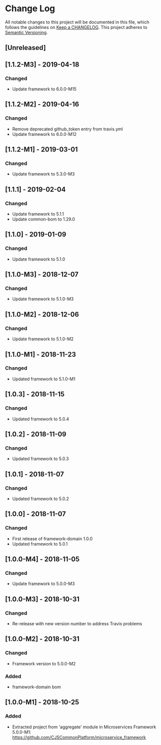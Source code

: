 # Change Log
All notable changes to this project will be documented in this file, which follows the guidelines
on [Keep a CHANGELOG](http://keepachangelog.com/). This project adheres to
[Semantic Versioning](http://semver.org/).

## [Unreleased]

## [1.1.2-M3] - 2019-04-18
### Changed
- Update framework to 6.0.0-M15

## [1.1.2-M2] - 2019-04-16
### Changed
- Remove deprecated github_token entry from travis.yml
- Update framework to 6.0.0-M12

## [1.1.2-M1] - 2019-03-01
### Changed
- Update framework to 5.3.0-M3

## [1.1.1] - 2019-02-04
### Changed
- Update framework to 5.1.1
- Update common-bom to 1.29.0

## [1.1.0] - 2019-01-09
### Changed
- Update framework to 5.1.0

## [1.1.0-M3] - 2018-12-07
### Changed
- Update framework to 5.1.0-M3

## [1.1.0-M2] - 2018-12-06
### Changed
- Update framework to 5.1.0-M2

## [1.1.0-M1] - 2018-11-23
### Changed
- Updated framework to 5.1.0-M1

## [1.0.3] - 2018-11-15
### Changed
- Updated framework to 5.0.4

## [1.0.2] - 2018-11-09
### Changed
- Updated framework to 5.0.3

## [1.0.1] - 2018-11-07
### Changed
- Updated framework to 5.0.2

## [1.0.0] - 2018-11-07
### Changed
- First release of framework-domain 1.0.0
- Updated framework to 5.0.1

## [1.0.0-M4] - 2018-11-05
### Changed
- Update framework to 5.0.0-M3

## [1.0.0-M3] - 2018-10-31

### Changed
- Re-release with new version number to address Travis problems

## [1.0.0-M2] - 2018-10-31

### Changed
- Framework version to 5.0.0-M2

### Added
- framework-domain bom

## [1.0.0-M1] - 2018-10-25

### Added
- Extracted project from 'aggregate' module in Microservices Framework 5.0.0-M1: https://github.com/CJSCommonPlatform/microservice_framework


